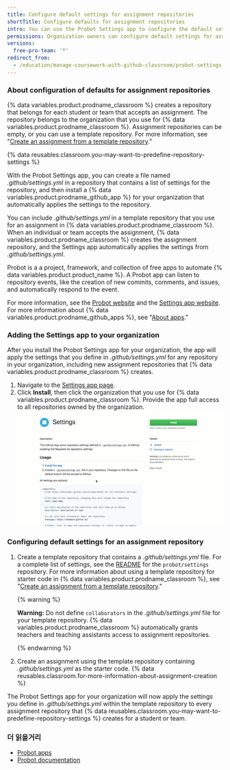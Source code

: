 ```yaml
---
title: Configure default settings for assignment repositories
shortTitle: Configure defaults for assignment repositories
intro: You can use the Probot Settings app to configure the default settings for repositories that {% data variables.product.prodname_classroom %} creates for an assignment.
permissions: Organization owners can configure default settings for assignment repositories by installing a {% data variables.product.prodname_github_app %} for the organization.
versions:
  free-pro-team: '*'
redirect_from:
  - /education/manage-coursework-with-github-classroom/probot-settings
---
```


### About configuration of defaults for assignment repositories

{% data variables.product.prodname_classroom %} creates a repository that belongs for each student or team that accepts an assignment. The repository belongs to the organization that you use for {% data variables.product.prodname_classroom %}. Assignment repositories can be empty, or you can use a template repository. For more information, see "[Create an assignment from a template repository](/education/manage-coursework-with-github-classroom/create-an-assignment-from-a-template-repository)."

{% data reusables.classroom.you-may-want-to-predefine-repository-settings %}

With the Probot Settings app, you can create a file named _.github/settings.yml_ in a repository that contains a list of settings for the repository, and then install a {% data variables.product.prodname_github_app %} for your organization that automatically applies the settings to the repository.

You can include _.github/settings.yml_ in a template repository that you use for an assignment in {% data variables.product.prodname_classroom %}. When an individual or team accepts the assignment, {% data variables.product.prodname_classroom %} creates the assignment repository, and the Settings app automatically applies the settings from _.github/settings.yml_.

Probot is a a project, framework, and collection of free apps to automate {% data variables.product.product_name %}. A Probot app can listen to repository events, like the creation of new commits, comments, and issues, and automatically respond to the event.

For more information, see the [Probot website](https://probot.github.io) and the [Settings app website](https://probot.github.io/apps/settings/). For more information about {% data variables.product.prodname_github_apps %}, see "[About apps](/developers/apps/about-apps)."

### Adding the Settings app to your organization

After you install the Probot Settings app for your organization, the app will apply the settings that you define in _.github/settings.yml_  for any repository in your organization, including new assignment repositories that {% data variables.product.prodname_classroom %} creates.

1. Navigate to the [Settings app page](https://github.com/apps/settings).
1. Click **Install**, then click the organization that you use for  {% data variables.product.prodname_classroom %}. Provide the app full access to all repositories owned by the organization. ![Installing the Probot Settings app](/assets/images/help/classroom/probot-settings.gif)

### Configuring default settings for an assignment repository

1. Create a template repository that contains a _.github/settings.yml_ file. For a complete list of settings, see the [README](https://github.com/probot/settings#github-settings) for the `probot/settings` repository. For more information about using a template repository for starter code in {% data variables.product.prodname_classroom %}, see "[Create an assignment from a template repository](/education/manage-coursework-with-github-classroom/create-an-assignment-from-a-template-repository)."

    {% warning %}

    **Warning:** Do not define `collaborators` in the _.github/settings.yml_ file for your template repository. {% data variables.product.prodname_classroom %} automatically grants teachers and teaching assistants access to assignment repositories.

    {% endwarning %}

1. Create an assignment using the template repository containing _.github/settings.yml_ as the starter code. {% data reusables.classroom.for-more-information-about-assignment-creation %}

The Probot Settings app for your organization will now apply the settings you define in _.github/settings.yml_ within the template repository to every assignment repository that {% data reusables.classroom.you-may-want-to-predefine-repository-settings %} creates for a student or team.

### 더 읽을거리

- [Probot apps](https://probot.github.io/apps/)
- [Probot documentation](https://probot.github.io/docs/)
